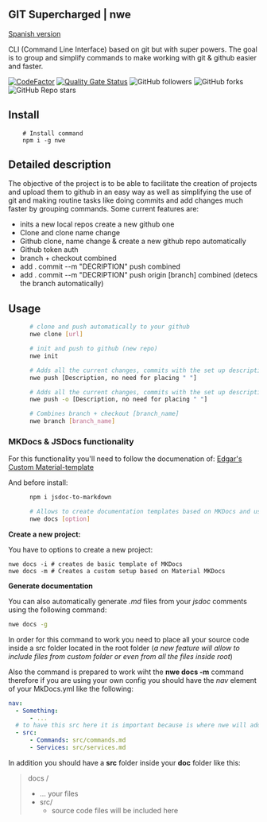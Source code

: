 ## GIT Supercharged | nwe 

[Spanish version](https://github.com/gagocarrilloedgar/nwe/blob/main/READMEES.md)

CLI (Command Line Interface) based on git but with super powers. The goal is to group and simplify commands to make working with git & github easier and faster.

[![CodeFactor](https://www.codefactor.io/repository/github/gagocarrilloedgar/nwe/badge)](https://www.codefactor.io/repository/github/gagocarrilloedgar/nwe) [![Quality Gate Status](https://sonarcloud.io/api/project_badges/measure?project=gagocarrilloedgar_gitx&metric=alert_status)](https://sonarcloud.io/dashboard?id=gagocarrilloedgar_gitx) ![GitHub followers](https://img.shields.io/github/followers/gagocarrilloedgar?style=social) ![GitHub forks](https://img.shields.io/github/forks/gagocarrilloedgar/gitx?style=social) ![GitHub Repo stars](https://img.shields.io/github/stars/gagocarrilloedgar/gitx?style=social)

## Install

```shell
    # Install command
    npm i -g nwe
```

## Detailed description

The objective of the project is to be able to facilitate the creation of projects and upload them to github in an easy way as well as simplifying the use of git and making routine tasks like doing commits and add changes much faster by grouping commands. Some current features are:

- inits a new local repos create a new github one
- Clone and clone name change
- Github clone, name change & create a new github repo automatically
- Github token auth
- branch + checkout combined
- add . commit --m "DECRIPTION" push combined
- add . commit --m "DECRIPTION" push origin [branch] combined (detecs the branch automatically)

## Usage

```sh
      # clone and push automatically to your github
      nwe clone [url] 
```

```sh
      # init and push to github (new repo)
      nwe init
```

```sh
      # Adds all the current changes, commits with the set up description and push to the repo
      nwe push [Description, no need for placing " "]
```

```sh
      # Adds all the current changes, commits with the set up description and push to the current branch you are working on at the moment
      nwe push -o [Description, no need for placing " "]
```


```sh
      # Combines branch + checkout [branch_name]
      nwe branch [branch_name]
```

### MKDocs & JSDocs functionality

For this functionality you'll need to follow the documenation of: [Edgar's Custom Material-template](https://gagocarrilloedgar.github.io/mkdocs_template/)

And before install: 

```sh
      npm i jsdoc-to-markdown 
```

```sh
      # Allows to create documentation templates based on MKDocs and use JSDocs to include jsdocs comments into the MKDoc folder
      nwe docs [option]
```

**Create a new project:**

You have to options to create a new project: 

```shell
nwe docs -i # creates de basic template of MKDocs
nwe docs -m # Creates a custom setup based on Material MKDocs
```

**Generate documentation**

You can also automatically generate *.md* files from your *jsdoc* comments using the following command:

```sh
nwe docs -g 
```

In order for this command to work you need to place all your source code inside a src folder located in the root folder (*a new feature will allow to include files from custom folder or even from all the files inside root*)

Also the command is prepared to work wiht the **nwe docs -m** command therefore if you are using your own config you should have the *nav* element of your MkDocs.yml like the following: 

```yaml
nav:
  - Something:
      - ...
  # to have this src here it is important because is where nwe will add the links 
  - src:
      - Commands: src/commands.md
      - Services: src/services.md
```

In addition you should have a **src** folder inside your **doc** folder like this: 

> docs /
>
> 	- … your files
>  - src/
>    	- source code files will be included here


